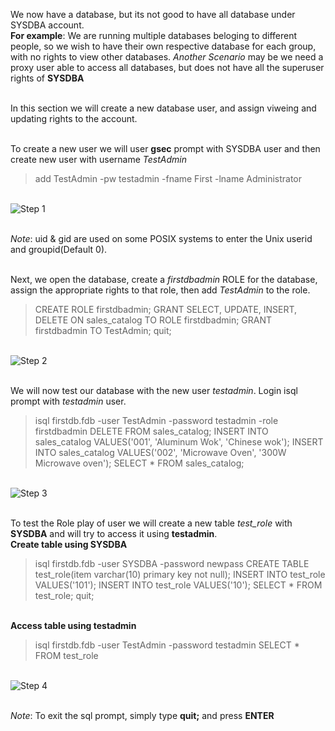 We now have a database, but its not good to have all database under SYSDBA account. 
<br >**For example**: We are running multiple databases beloging to different people, so we wish to have their own respective database for each group, with no rights to view other databases. *Another Scenario* may be we need a proxy user able to access all databases, but does not have all the superuser rights of **SYSDBA**

<br >In this section we will create a new database user, and assign viweing and updating rights to the account.

<br >To create a new user we will user **gsec** prompt with SYSDBA user and then create new user with username *TestAdmin* <br >

> add TestAdmin -pw testadmin -fname First -lname Administrator

<br >![Step 1](https://github.com/krishna1401/FireBird3.0.4/blob/master/Getting%20Started/UR1.PNG)

<br >*Note*: uid & gid are used on some POSIX systems to enter the Unix userid and groupid(Default 0).

<br >Next, we open the database, create a *firstdbadmin* ROLE for the database, assign the appropriate rights to that role, then add *TestAdmin* to the role.<br >

> CREATE ROLE firstdbadmin;
> GRANT SELECT, UPDATE, INSERT, DELETE ON sales_catalog TO ROLE firstdbadmin;
> GRANT firstdbadmin TO TestAdmin;
> quit;

<br >![Step 2](https://github.com/krishna1401/FireBird3.0.4/blob/master/Getting%20Started/UR2.PNG)

<br >We will now test our database with the new user *testadmin*. Login isql prompt with *testadmin* user.<br >

> isql firstdb.fdb -user TestAdmin -password testadmin -role firstdbadmin
> DELETE FROM sales_catalog;
> INSERT INTO sales_catalog VALUES('001', 'Aluminum Wok', 'Chinese wok');
> INSERT INTO sales_catalog VALUES('002', 'Microwave Oven', '300W Microwave oven');
> SELECT * FROM sales_catalog;

<br >![Step 3](https://github.com/krishna1401/FireBird3.0.4/blob/master/Getting%20Started/UR3.PNG)

<br > To test the Role play of user we will create a new table *test_role* with **SYSDBA** and will try to access it using **testadmin**.<br >
**Create table using SYSDBA** <br > 
> isql firstdb.fdb -user SYSDBA -password newpass
> CREATE TABLE test_role(item varchar(10) primary key not null);
> INSERT INTO test_role VALUES('101');
> INSERT INTO test_role VALUES('10');
> SELECT * FROM test_role;
> quit;

<br>**Access table using testadmin**<br >
>isql firstdb.fdb -user TestAdmin -password testadmin
> SELECT * FROM test_role

<br >![Step 4](https://github.com/krishna1401/FireBird3.0.4/blob/master/Getting%20Started/UR4.PNG) 

<br >*Note*: To exit the sql prompt, simply type **quit;** and press **ENTER**